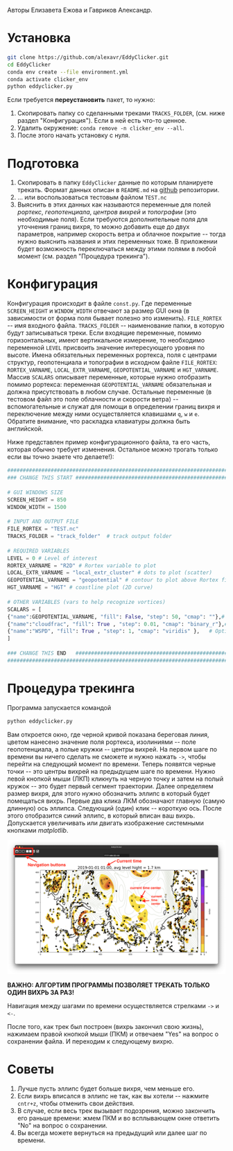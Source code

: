 Авторы Елизавета Ежова и Гавриков Александр.
# Установка

```bash
git clone https://github.com/alexavr/EddyClicker.git
cd EddyClicker
conda env create --file environment.yml
conda activate clicker_env
python eddyclicker.py
```

Если требуется **переустановить** пакет, то нужно: 
1. Скопировать папку со сделанными треками `TRACKS_FOLDER`, (см. ниже раздел "Конфигурация"). Если в ней есть что-то ценное.   
2. Удалить окружение: `conda remove -n clicker_env --all`.
3. После этого начать установку с нуля.
# Подготовка 

1. Скопировать в папку `EddyClicker` данные по которым планируете трекать. Формат данных описан в `README.md` на [github](https://github.com/alexavr/EddyClicker.git) репозитории.
2. ... или воспользоваться тестовым файлом `TEST.nc`
3. Выяснить в этих данных как называются переменные для полей *рортекс*, *геопотенциала*, *центров вихрей* и *топографии* (это необходимые поля). Если требуются дополнительные поля для уточнения границ вихря, то можно добавить еще до двух параметров, например скорость ветра и облачное покрытие -- тогда нужно выяснить названия и этих переменных тоже.  В приложении будет возможность переключаться между этими полями в любой момент (см. раздел "Процедура трекинга").

# Конфигурация
Конфигурация происходит в файле `const.py`.  Где переменные `SCREEN_HEIGHT` и `WINDOW_WIDTH` отвечают за размер GUI окна (в зависимости от форма поля бывает полезно это изменить). `FILE_RORTEX` -- имя входного файла. `TRACKS_FOLDER` -- наименование папки, в которую будут записываться треки. Если входящие переменные, помимо горизонтальных, имеют вертикальное измерение, то необходимо переменной  `LEVEL` присвоить значение интересующего уровня по высоте. Имена обязательных переменных рортекса, поля с центрами структур, геопотенциала и топографии в исходном файле `FILE_RORTEX`:  `RORTEX_VARNAME`, `LOCAL_EXTR_VARNAME`, `GEOPOTENTIAL_VARNAME` и `HGT_VARNAME`.  Массив `SCALARS` описывает переменные, которые нужно отобразить помимо рортекса: переменная  `GEOPOTENTIAL_VARNAME` обязательная и должна присутствовать в любом случае. Остальные переменные (в тестовом файл это поле облачности и скорости ветра) -- вспомогательные и служат для помощи в определении границ вихря и переключение между ними осуществляется клавишами `q`, `w` и `e`. Обратите внимание, что раскладка клавиатуры должна быть английской. 

Ниже представлен пример конфигурационного файла, та его часть, которая обычно требует изменения. Остальное можно трогать только если вы точно знаете что делаете!):
```python
###############################################################################
### CHANGE THIS START #########################################################

# GUI WINDOWS SIZE
SCREEN_HEIGHT = 850
WINDOW_WIDTH = 1500

# INPUT AND OUTPUT FILE 
FILE_RORTEX = "TEST.nc"  
TRACKS_FOLDER = "track_folder"  # track output folder

# REQUIRED VARIABLES
LEVEL = 0 # Level of interest
RORTEX_VARNAME = "R2D" # Rortex variable to plot
LOCAL_EXTR_VARNAME = "local_extr_cluster" # dots to plot (scatter)
GEOPOTENTIAL_VARNAME = "geopotential" # contour to plot above Rortex field
HGT_VARNAME = "HGT" # coastline plot (2D curve)

# OTHER VARIABLES (vars to help recognize vortices)
SCALARS = [
{"name":GEOPOTENTIAL_VARNAME, "fill": False, "step": 50, "cmap": ""},# REQUIRED, Key Q
{"name":"cloudfrac", "fill": True , "step": 0.01, "cmap": "binary_r"},# Optional, Key W
{"name":"WSPD", "fill": True , "step": 1, "cmap": "viridis" },   # Optional, Key E
]

### CHANGE THIS END   #########################################################
###############################################################################
```
# Процедура трекинга

Программа запускается командой 
```bash
python eddyclicker.py
```
Вам откроется окно, где черной кривой показана береговая линия, цветом нанесено значение поля рортекса, изолиниями -- поле геопотенциала, а полые кружки -- центры вихрей. На первом шаге по времени вы ничего сделать не сможете и нужно нажать `->`, чтобы перейти на следующий момент по времени. Теперь появятся черные точки -- это центры вихрей на предыдущем шаге по времени. Нужно левой кнопкой мыши (ЛКП) кликнуть на черную точку и затем на полый кружок -- это будет первый сегмент траектории. Далее определяем размер вихря, для этого нужно обозначить эллипс в который будет помещаться вихрь. Первые два клика ЛКМ обозначают главную (самую длинную) ось эллипса. Следующий (один) клик -- короткую ось. После этого отобразится синий эллипс, в который вписан ваш вихрь. Допускается увеличивать или двигать изображение системными кнопками *matplotlib*.

![Пример рабочего окна](./1.png)

**ВАЖНО: АЛГОРТИМ ПРОГРАММЫ ПОЗВОЛЯЕТ ТРЕКАТЬ ТОЛЬКО ОДИН ВИХРЬ ЗА РАЗ!** 

Навигация между шагами по времени осуществляется стрелками `->` и `<-`.

После того, как трек был построен (вихрь закончил свою жизнь), нажимаем правой кнопкой мыши (ПКМ) и отвечаем "Yes" на вопрос о сохранении файла. И переходим к следующему вихрю. 

# Советы

1.  Лучше пусть эллипс будет больше вихря, чем меньше его.
2. Если вихрь вписался в эллипс не так, как вы хотели -- нажмите `cntr+z`, чтобы отменить свои действия.
3. В случае, если весь трек вызывает подозрения, можно закончить его раньше времени: жмем ПКМ и во всплывающем окне ответить "No" на вопрос о сохранении. 
4. Вы всегда можете вернуться на предыдущий или далее шаг по времени.
